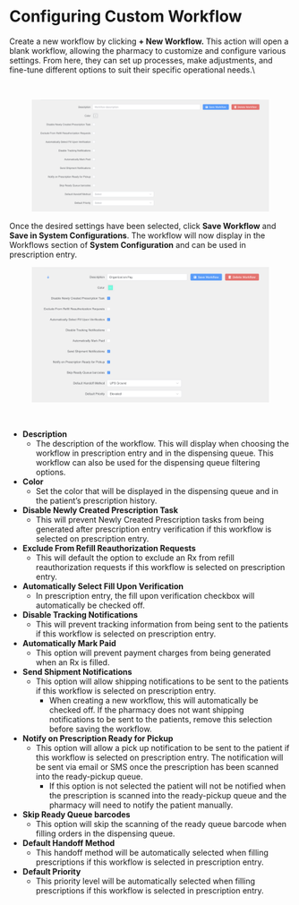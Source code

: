 # Configuring Custom Workflow

Create a new workflow by clicking **+ New Workflow.** This action will open a blank workflow, allowing the pharmacy to customize and configure various settings. From here, they can set up processes, make adjustments, and fine-tune different options to suit their specific operational needs.\


<figure><img src="../../../../.gitbook/assets/Screenshot 2024-12-04 at 9.00.25 AM.png" alt="" width="341"><figcaption></figcaption></figure>

<figure><img src="../../../../.gitbook/assets/Worflow option image.png" alt=""><figcaption></figcaption></figure>

Once the desired settings have been selected, click **Save Workflow** and **Save in System Configurations**. The workflow will now display in the Workflows section of **System Configuration** and can be used in prescription entry.

<figure><img src="../../../../.gitbook/assets/configured workflow image.png" alt=""><figcaption></figcaption></figure>

<figure><img src="../../../../.gitbook/assets/Screenshot 2024-12-04 at 9.07.18 AM.png" alt="" width="212"><figcaption></figcaption></figure>

* **Description**
  * The description of the workflow. This will display when choosing the workflow in prescription entry and in the dispensing queue. This workflow can also be used for the dispensing queue filtering options.
* **Color**
  * Set the color that will be displayed in the dispensing queue and in the patient’s prescription history.
* **Disable Newly Created Prescription Task**
  * This will prevent Newly Created Prescription tasks from being generated after prescription entry verification if this workflow is selected on prescription entry.
* **Exclude From Refill Reauthorization Requests**
  * This will default the option to exclude an Rx from refill reauthorization requests if this workflow is selected on prescription entry.
* **Automatically Select Fill Upon Verification**
  * In prescription entry, the fill upon verification checkbox will automatically be checked off.
* **Disable Tracking Notifications**
  * This will prevent tracking information from being sent to the patients if this workflow is selected on prescription entry.
* **Automatically Mark Paid**
  * This option will prevent payment charges from being generated when an Rx is filled.
* **Send Shipment Notifications**
  * This option will allow shipping notifications to be sent to the patients if this workflow is selected on prescription entry.
    * When creating a new workflow, this will automatically be checked off. If the pharmacy does not want shipping notifications to be sent to the patients, remove this selection before saving the workflow.
* **Notify on Prescription Ready for Pickup**
  * This option will allow a pick up notification to be sent to the patient if this workflow is selected on prescription entry. The notification will be sent via email or SMS once the prescription has been scanned into the ready-pickup queue.&#x20;
    * If this option is not selected the patient will not be notified when the prescription is scanned into the ready-pickup queue and the pharmacy will need to notify the patient manually.
* **Skip Ready Queue barcodes**
  * This option will skip the scanning of the ready queue barcode when filling orders in the dispensing queue.
* **Default Handoff Method**
  * This handoff method will be automatically selected when filling prescriptions if this workflow is selected in prescription entry.
* **Default Priority**
  * This priority level will be automatically selected when filling prescriptions if this workflow is selected in prescription entry.
